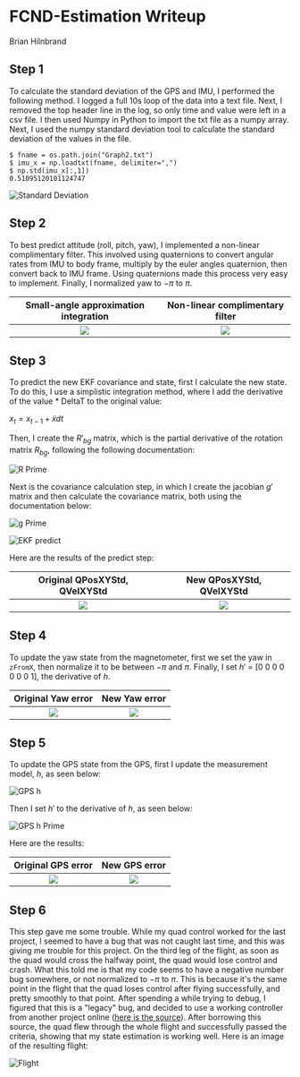 # FCND-Estimation Writeup #
Brian Hilnbrand

## Step 1 ##
To calculate the standard deviation of the GPS and IMU, I performed the following method. I logged a full 10s loop of the data into a text file. Next, I removed the top header line in the log, so only time and value were left in a csv file. I then used Numpy in Python to import the txt file as a numpy array. Next, I used the numpy standard deviation tool to calculate the standard deviation of the values in the file.
```
$ fname = os.path.join("Graph2.txt")
$ imu_x = np.loadtxt(fname, delimiter=",")
$ np.std(imu_x[:,1])
0.51095120101124747
```
![Standard Deviation](./std.png?raw=true "Standard Deviation")

## Step 2 ##
To best predict attitude (roll, pitch, yaw), I implemented a non-linear complimentary filter. This involved using quaternions to convert angular rates from IMU to body frame, multiply by the euler angles quaternion, then convert back to IMU frame. Using quaternions made this process very easy to implement. Finally, I normalized yaw to $-\pi$ to $\pi$.

Small-angle approximation integration             |  Non-linear complimentary filter
:-------------------------:|:-------------------------:
![](./small-angle_approximation_integration.png)  |  ![](non-linear_complimentary_filter.png)

## Step 3 ##
To predict the new EKF covariance and state, first I calculate the new state. To do this, I use a simplistic integration method, where I add the derivative of the value * DeltaT to the original value:

$x_t = x_{t-1} + \dot xdt$

Then, I create the $R'_{bg}$ matrix, which is the partial derivative of the rotation matrix $R_{bg}$, following the following documentation:

![R Prime](./r_prime.png?raw=true "R Prime")

Next is the covariance calculation step, in which I create the jacobian $g'$ matrix and then calculate the covariance matrix, both using the documentation below:

![g Prime](./g_prime.png?raw=true "g Prime")

![EKF predict](./predict.png?raw=true "EKF predict")

Here are the results of the predict step:

Original QPosXYStd, QVelXYStd             |  New QPosXYStd, QVelXYStd
:-------------------------:|:-------------------------:
![](./QPosXYStd_old.png)  |  ![](QPosXYStd_new.png)

## Step 4 ##
To update the yaw state from the magnetometer, first we set the yaw in `zFromX`, then normalize it to be between $-\pi$ and $\pi$. Finally, I set $h'$ = [0 0 0 0 0 0 0 1], the derivative of $h$.

Original Yaw error             |  New Yaw error
:-------------------------:|:-------------------------:
![](./yaw_error_old.png)  |  ![](yaw_error_new.png)

## Step 5 ##
To update the GPS state from the GPS, first I update the measurement model, $h$, as seen below:

![GPS h](./gps_h.png?raw=true "GPS h")

Then I set $h'$ to the derivative of $h$, as seen below:

![GPS h Prime](./gps_h_prime.png?raw=true "GPS h Prime")

Here are the results:

Original GPS error             |  New GPS error
:-------------------------:|:-------------------------:
![](./gps_old.png)  |  ![](gps_new.png)

## Step 6 ##
This step gave me some trouble. While my quad control worked for the last project, I seemed to have a bug that was not caught last time, and this was giving me trouble for this project. On the third leg of the flight, as soon as the quad would cross the halfway point, the quad would lose control and crash. What this told me is that my code seems to have a negative number bug somewhere, or not normalized to $-\pi$ to $\pi$. This is because it's the same point in the flight that the quad loses control after flying successfully, and pretty smoothly to that point. After spending a while trying to debug, I figured that this is a "legacy" bug, and decided to use a working controller from another project online ([here is the source](https://github.com/darienmt/FCND-Term1-P4-3D-Estimation/blob/master/config/QuadControlParams.txt)). After borrowing this source, the quad flew through the whole flight and successfully passed the criteria, showing that my state estimation is working well. Here is an image of the resulting flight:

![Flight](./flight.png?raw=true "Flight")
